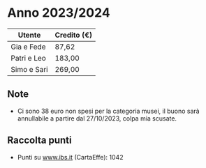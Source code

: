 # Anno 2023/2024
| **Utente** | **Credito (€)** |
| --- | --- |
| Gia e Fede | 87,62 |
| Patri e Leo | 183,00 |
| Simo e Sari | 269,00 |

## Note

* Ci sono 38 euro non spesi per la categoria musei, il buono sarà annullabile a partire dal 27/10/2023, colpa mia scusate.

## Raccolta punti
* Punti su www.ibs.it (CartaEffe): 1042
